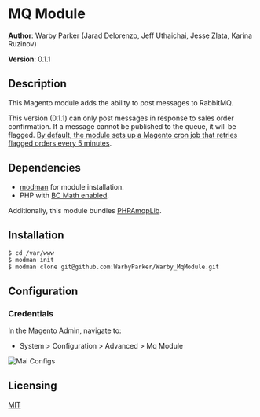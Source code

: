 # MQ Module

**Author**: Warby Parker (Jarad Delorenzo, Jeff Uthaichai, Jesse Zlata, Karina Ruzinov)

**Version**: 0.1.1

## Description

This Magento module adds the ability to post messages to RabbitMQ.

This version (0.1.1) can only post messages in response to sales order confirmation. If a message cannot be published to the queue, it will be flagged. [By default, the module sets up a Magento cron job that retries flagged orders every 5 minutes](https://github.com/WarbyParker/Warby_MqModule/blob/master/code/etc/config.xml#L51).

## Dependencies

- [modman](https://github.com/colinmollenhour/modman) for module installation.
- PHP with [BC Math enabled](http://www.php.net/manual/en/bc.installation.php).

Additionally, this module bundles [PHPAmqpLib](https://github.com/videlalvaro/php-amqplib).

## Installation

    $ cd /var/www
    $ modman init
    $ modman clone git@github.com:WarbyParker/Warby_MqModule.git

## Configuration

### Credentials

In the Magento Admin, navigate to:

- System > Configuration > Advanced > Mq Module

![Mai Configs](http://i.imgur.com/Pi95aeI.png)

## Licensing

[MIT](http://opensource.org/licenses/MIT)
